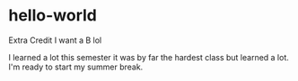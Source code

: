 # hello-world
Extra Credit I want a B lol

I learned a lot this semester it was by far the hardest class but learned a lot. 
I'm ready to start my summer break. 
